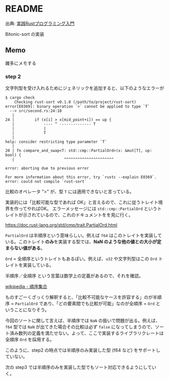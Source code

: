 # README

出典: [実践Rustプログラミング入門](https://www.amazon.co.jp/dp/B08PF27TRZ)

Bitonic-sort の実装


## Memo

雑多にメモする


### step 2

文字列型を受け入れるためにジェネリックを追加すると、以下のようなエラーが

```plain
$ cargo check
    Checking rust-sort v0.1.0 (/path/to/project/rust-sort)
error[E0369]: binary operation `>` cannot be applied to type `T`
  --> src/second.rs:24:18
   |
24 |         if (x[i] > x[mid_point+i]) == up {
   |             ---- ^ -------------- T
   |             |
   |             T
   |
help: consider restricting type parameter `T`
   |
20 | fn compare_and_swap<T: std::cmp::PartialOrd>(x: &mut[T], up: bool) {
   |                      ^^^^^^^^^^^^^^^^^^^^^^

error: aborting due to previous error

For more information about this error, try `rustc --explain E0369`.
error: could not compile `rust-sort`
```

比較のオペレータ ">" が、型 `T` には適用できないと言っている。

実装的には「比較可能な型であれば OK」と言えるので、これに従うトレイト境界を作ってやればOK。
エラーメッセージには `std::cmp::PartialOrd` というトレイトが示されているので、これのドキュメントをを見に行く。

https://doc.rust-lang.org/std/cmp/trait.PartialOrd.html

`PartialOrd` は半順序という意味らしい。例えば `f64` はこのトレイトを実装している。このトレイト**のみ**を実装する型では、**NaN のような他の値との大小が定まらない値がある**。

`Ord` = 全順序というトレイトもあるぽい。例えば、`u32` や文字列型はこの `Ord` トレイトを実装している。

半順序／全順序 という言葉は数学上の定義があるので、それを確認。

[wikipedia - 順序集合](https://ja.wikipedia.org/wiki/%E9%A0%86%E5%BA%8F%E9%9B%86%E5%90%88)

ものすごーくざっくり解釈すると、「比較不可能なケースを許容する」のが半順序 = `PartialOrd` であり、「どの要素間でも比較が可能」なのが全順序 = `Ord` ということになりそう。

今回のソートに関して言えば、半順序では `NaN` の扱いで問題が出る。例えば、`f64` 型では `NaN` が出てきた場合その比較は必ず `false` になってしまうので、ソート済み数列の定義を満たせない。よって、ここで実装するライブラリクレートは全順序 `Ord` を採用する。

このように、step2 の時点では半順序のみ実装した型 (f64 など) をサポートしていない。

次の step3 では半順序のみを実装した型でもソート対応できるようにしていく。

